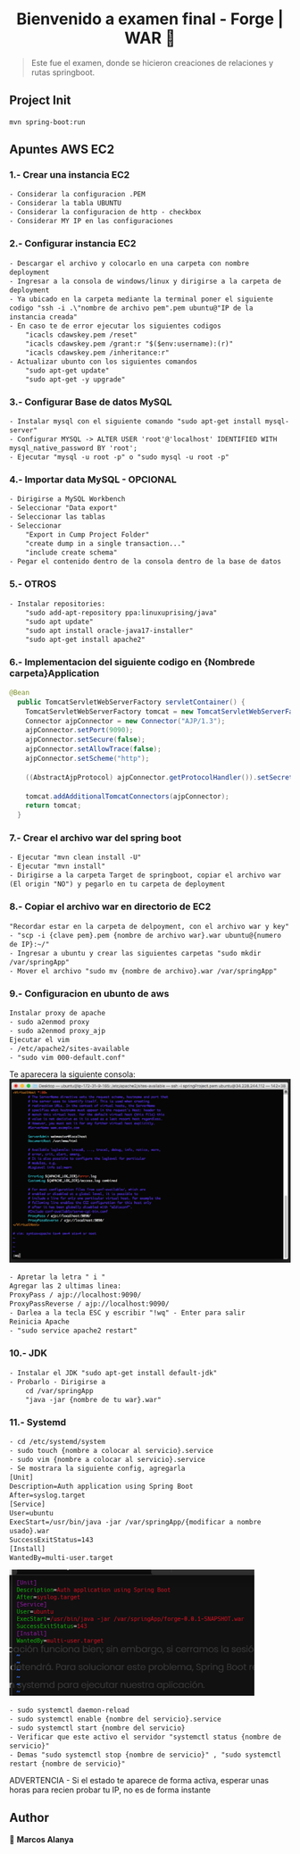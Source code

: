<h1 align="center">Bienvenido a examen final - Forge | WAR 👋</h1>
<p>
</p>

> Este fue el examen, donde se hicieron creaciones de relaciones y rutas springboot.

## Project Init

```
mvn spring-boot:run
```

## Apuntes AWS EC2

### 1.- Crear una instancia EC2

```
- Considerar la configuracion .PEM
- Considerar la tabla UBUNTU
- Considerar la configuracion de http - checkbox
- Considerar MY IP en las configuraciones
```

### 2.- Configurar instancia EC2

```
- Descargar el archivo y colocarlo en una carpeta con nombre deployment
- Ingresar a la consola de windows/linux y dirigirse a la carpeta de deployment
- Ya ubicado en la carpeta mediante la terminal poner el siguiente codigo "ssh -i .\"nombre de archivo pem".pem ubuntu@"IP de la instancia creada"
- En caso te de error ejecutar los siguientes codigos
    "icacls cdawskey.pem /reset"
    "icacls cdawskey.pem /grant:r "$($env:username):(r)"
    "icacls cdawskey.pem /inheritance:r"
- Actualizar ubunto con los siguientes comandos
    "sudo apt-get update"
    "sudo apt-get -y upgrade"
```

### 3.- Configurar Base de datos MySQL

```
- Instalar mysql con el siguiente comando "sudo apt-get install mysql-server"
- Configurar MYSQL -> ALTER USER 'root'@'localhost' IDENTIFIED WITH mysql_native_password BY 'root';
- Ejecutar "mysql -u root -p" o "sudo mysql -u root -p"
```

### 4.- Importar data MySQL - OPCIONAL

```
- Dirigirse a MySQL Workbench
- Seleccionar "Data export"
- Seleccionar las tablas
- Seleccionar
    "Export in Cump Project Folder"
    "create dump in a single transaction..."
    "include create schema"
- Pegar el contenido dentro de la consola dentro de la base de datos
```

### 5.- OTROS
```
- Instalar repositories:
    "sudo add-apt-repository ppa:linuxuprising/java"
    "sudo apt update"
    "sudo apt install oracle-java17-installer"
    "sudo apt-get install apache2"
```

### 6.- Implementacion del siguiente codigo en {Nombrede carpeta}Application

```java
@Bean
  public TomcatServletWebServerFactory servletContainer() {
    TomcatServletWebServerFactory tomcat = new TomcatServletWebServerFactory();
    Connector ajpConnector = new Connector("AJP/1.3");
    ajpConnector.setPort(9090);
    ajpConnector.setSecure(false);
    ajpConnector.setAllowTrace(false);
    ajpConnector.setScheme("http");

    ((AbstractAjpProtocol) ajpConnector.getProtocolHandler()).setSecretRequired(false);

    tomcat.addAdditionalTomcatConnectors(ajpConnector);
    return tomcat;
  }
```

### 7.- Crear el archivo war del spring boot
```
- Ejecutar "mvn clean install -U"
- Ejecutar "mvn install"
- Dirigirse a la carpeta Target de springboot, copiar el archivo war (El origin "NO") y pegarlo en tu carpeta de deployment
```

### 8.- Copiar el archivo war en directorio de EC2
```
"Recordar estar en la carpeta de delpoyment, con el archivo war y key"
- "scp -i {clave pem}.pem {nombre de archivo war}.war ubuntu@{numero de IP}:~/"
- Ingresar a ubuntu y crear las siguientes carpetas "sudo mkdir /var/springApp"
- Mover el archivo "sudo mv {nombre de archivo}.war /var/springApp"
```

### 9.- Configuracion en ubunto de aws
```
Instalar proxy de apache
- sudo a2enmod proxy
- sudo a2enmod proxy_ajp
Ejecutar el vim
- /etc/apache2/sites-available
- "sudo vim 000-default.conf"
```
Te aparecera la siguiente consola:
![Alt text](image.png)
```
- Apretar la letra " i "
Agregar las 2 ultimas linea:
ProxyPass / ajp://localhost:9090/
ProxyPassReverse / ajp://localhost:9090/
- Darlea a la tecla ESC y escribir "!wq" - Enter para salir
Reinicia Apache
- "sudo service apache2 restart"
```

### 10.- JDK
```
- Instalar el JDK "sudo apt-get install default-jdk"
- Probarlo - Dirigirse a 
    cd /var/springApp
    "java -jar {nombre de tu war}.war"
```

### 11.- Systemd
```
- cd /etc/systemd/system
- sudo touch {nombre a colocar al servicio}.service
- sudo vim {nombre a colocar al servicio}.service
- Se mostrara la siguiente config, agregarla 
[Unit]
Description=Auth application using Spring Boot
After=syslog.target
[Service]
User=ubuntu
ExecStart=/usr/bin/java -jar /var/springApp/{modificar a nombre usado}.war
SuccessExitStatus=143
[Install]
WantedBy=multi-user.target
```
![Alt text](image-1.png)
```
- sudo systemctl daemon-reload
- sudo systemctl enable {nombre del servicio}.service
- sudo systemctl start {nombre del servicio}
- Verificar que este activo el servidor "systemctl status {nombre de servicio}"
- Demas "sudo systemctl stop {nombre de servicio}" , "sudo systemctl restart {nombre de servicio}"
```

ADVERTENCIA - Si el estado te aparece de forma activa, esperar unas horas para recien probar tu IP, no es de forma instante

## Author

👤 **Marcos Alanya**
